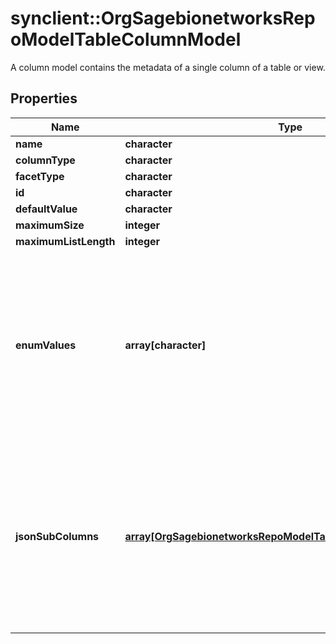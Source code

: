 # synclient::OrgSagebionetworksRepoModelTableColumnModel

A column model contains the metadata of a single column of a table or view.

## Properties
Name | Type | Description | Notes
------------ | ------------- | ------------- | -------------
**name** | **character** |  | [optional] 
**columnType** | **character** |  | [optional] 
**facetType** | **character** |  | [optional] 
**id** | **character** |  | [optional] 
**defaultValue** | **character** |  | [optional] 
**maximumSize** | **integer** |  | [optional] 
**maximumListLength** | **integer** |  | [optional] 
**enumValues** | **array[character]** | Columns of type STRING can be constrained to an enumeration values set on this list. The maximum number of entries for an enum is 100 | [optional] 
**jsonSubColumns** | [**array[OrgSagebionetworksRepoModelTableJsonSubColumnModel]**](org.sagebionetworks.repo.model.table.JsonSubColumnModel.md) | For column of type JSON that represents the combination of multiple sub-columns, this property is used to define each sub-column. | [optional] 


